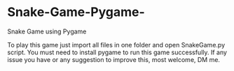 # Snake-Game-Pygame-
Snake Game using Pygame

To play this game just import all files in one folder and open SnakeGame.py script.
You must need to install pygame to run this game successfully. 
If any issue you have or any suggestion to improve this, most welcome, DM me.
